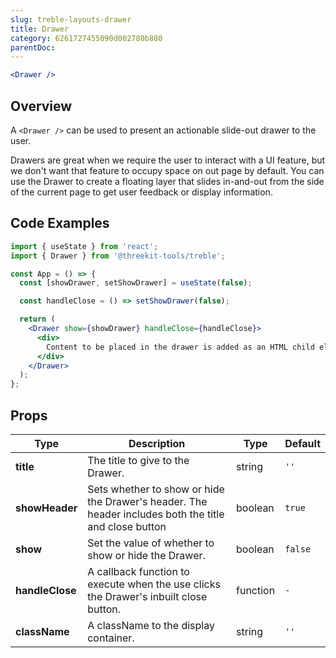 ```yaml
---
slug: treble-layouts-drawer
title: Drawer
category: 6261727455090d002780b880
parentDoc:
---
```


```jsx
<Drawer />
```

## Overview

A `<Drawer />` can be used to present an actionable slide-out drawer to the user.

Drawers are great when we require the user to interact with a UI feature, but we don't want that feature to occupy space on out page by default. You can use the Drawer to create a floating layer that slides in-and-out from the side of the current page to get user feedback or display information.

## Code Examples

```jsx
import { useState } from 'react';
import { Drawer } from '@threekit-tools/treble';

const App = () => {
  const [showDrawer, setShowDrawer] = useState(false);

  const handleClose = () => setShowDrawer(false);

  return (
    <Drawer show={showDrawer} handleClose={handleClose}>
      <div>
        Content to be placed in the drawer is added as an HTML child element.
      </div>
    </Drawer>
  );
};
```

## Props

| Type            | Description                                                                                           | Type     | Default |
| --------------- | ----------------------------------------------------------------------------------------------------- | -------- | ------- |
| **title**       | The title to give to the Drawer.                                                                      | string   | `''`    |
| **showHeader**  | Sets whether to show or hide the Drawer's header. The header includes both the title and close button | boolean  | `true`  |
| **show**        | Set the value of whether to show or hide the Drawer.                                                  | boolean  | `false` |
| **handleClose** | A callback function to execute when the use clicks the Drawer's inbuilt close button.                 | function | `-`     |
| **className**   | A className to the display container.                                                                 | string   | `''`    |

